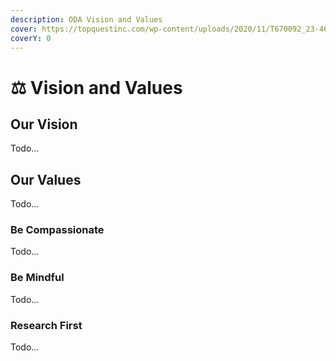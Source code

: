 ```yaml
---
description: ODA Vision and Values
cover: https://topquestinc.com/wp-content/uploads/2020/11/T670092_23-465x465.jpg
coverY: 0
---
```


# ⚖ Vision and Values

## Our Vision

Todo...

## Our Values

Todo...

### Be Compassionate

Todo...

### Be Mindful

Todo...

### Research First

Todo...
